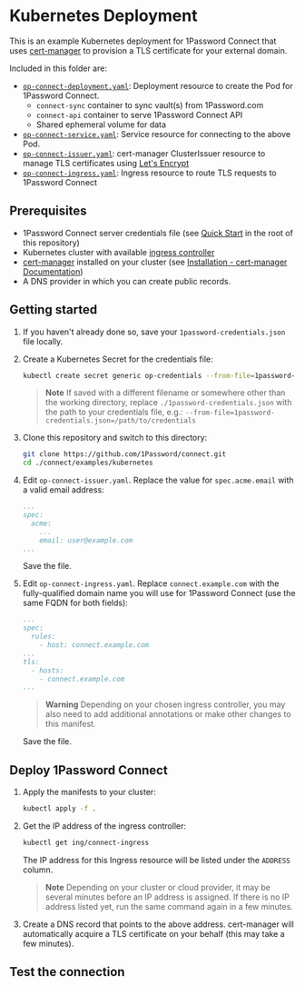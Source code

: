 # Kubernetes Deployment

This is an example Kubernetes deployment for 1Password Connect that uses [cert-manager](https://cert-manager.io) to provision a TLS certificate for your external domain.

Included in this folder are:

- [`op-connect-deployment.yaml`](op-connect-deployment.yaml): Deployment resource to create the Pod for 1Password Connect.
  - `connect-sync` container to sync vault(s) from 1Password.com
  - `connect-api` container to serve 1Password Connect API
  - Shared ephemeral volume for data
- [`op-connect-service.yaml`](op-connect-service.yaml): Service resource for connecting to the above Pod.
- [`op-connect-issuer.yaml`](op-connect-issuer.yaml): cert-manager ClusterIssuer resource to manage TLS certificates using [Let's Encrypt](https://letsencrypt.org/)
- [`op-connect-ingress.yaml`](op-connect-ingress.yaml): Ingress resource to route TLS requests to 1Password Connect

## Prerequisites

- 1Password Connect server credentials file (see [Quick Start](/README.md#quick-start) in the root of this repository)
- Kubernetes cluster with available [ingress controller](https://kubernetes.io/docs/concepts/services-networking/ingress-controllers/)
- [cert-manager](https://cert-manager.io) installed on your cluster (see [Installation - cert-manager Documentation](https://cert-manager.io/docs/installation/))
- A DNS provider in which you can create public records.

## Getting started

1. If you haven't already done so, save your `1password-credentials.json` file locally.

2. Create a Kubernetes Secret for the credentials file:

    ```sh
    kubectl create secret generic op-credentials --from-file=1password-credentials.json=./1password-credentials.json
    ```

    > **Note**
    > If saved with a different filename or somewhere other than the working
    > directory, replace `./1password-credentials.json` with the path to your
    > credentials file, e.g.:
    > `--from-file=1password-credentials.json=/path/to/credentials`

3. Clone this repository and switch to this directory:

    ```sh
    git clone https://github.com/1Password/connect.git
    cd ./connect/examples/kubernetes
    ```

4. Edit `op-connect-issuer.yaml`. Replace the value for `spec.acme.email` with a valid email address:

    ```yaml
    ...
    spec:
      acme:
        ...
        email: user@example.com
    ...
    ```

    Save the file.

5. Edit `op-connect-ingress.yaml`. Replace `connect.example.com` with the fully-qualified domain name you will use for 1Password Connect (use the same FQDN for both fields):

    ```yaml
    ...
    spec: 
      rules:
        - host: connect.example.com
    ...
    tls:
      - hosts:
        - connect.example.com
    ...
    ```

    > **Warning**
    > Depending on your chosen ingress controller, you may also need to add
    > additional annotations or make other changes to this manifest.

    Save the file.

## Deploy 1Password Connect

1. Apply the manifests to your cluster:

    ```sh
    kubectl apply -f .
    ```

2. Get the IP address of the ingress controller:

    ```sh
    kubectl get ing/connect-ingress
    ```

    The IP address for this Ingress resource will be listed under the `ADDRESS` column.

    > **Note**
    > Depending on your cluster or cloud provider, it may be several minutes
    > before an IP address is assigned. If there is no IP address listed yet,
    > run the same command again in a few minutes.

3. Create a DNS record that points to the above address. cert-manager will automatically acquire a TLS certificate on your behalf (this may take a few minutes).

## Test the connection

<!--# TODO: add testing instructions-->
